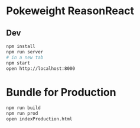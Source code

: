 # Pokeweight ReasonReact

## Dev

```sh
npm install
npm run server
# in a new tab
npm start
open http://localhost:8000
```

# Bundle for Production

```sh
npm run build
npm run prod
open indexProduction.html
```
